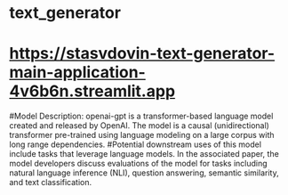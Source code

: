 # text_generator 
# https://stasvdovin-text-generator-main-application-4v6b6n.streamlit.app
#Model Description: openai-gpt is a transformer-based language model created and released by OpenAI. The model is a causal (unidirectional) transformer pre-trained using language modeling on a large corpus with long range dependencies.
#Potential downstream uses of this model include tasks that leverage language models. In the associated paper, the model developers discuss evaluations of the model for tasks including natural language inference (NLI), question answering, semantic similarity, and text classification.
